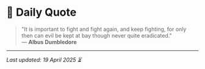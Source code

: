 # 📜 Daily Quote

> "It is important to fight and fight again, and keep fighting, for only then can evil be kept at bay though never quite eradicated."  
> — **Albus Dumbledore**

---

_Last updated: 19 April 2025 ⏳_
